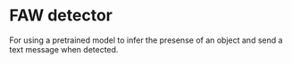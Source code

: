 # FAW detector 
For using a pretrained model to infer the presense of an object and send a text message when detected. 
